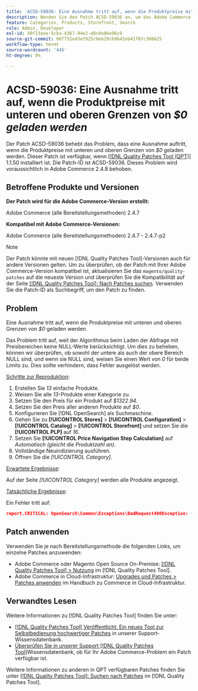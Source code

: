 ```yaml
---
title: 'ACSD-59036: Eine Ausnahme tritt auf, wenn die Produktpreise mit unteren und oberen Grenzen von $0 geladen werden'
description: Wenden Sie den Patch ACSD-59036 an, um das Adobe Commerce-Problem zu beheben, bei dem beim Laden der Produktpreise eine Ausnahme auftritt, bei der die unteren und oberen Grenzen auf *$0* festgelegt sind.
feature: Categories, Products, Storefront, Search
role: Admin, Developer
exl-id: 40f13aee-5cba-4367-94e2-d8c0e86e96c9
source-git-commit: 06f751e43ef825c0eb29cb9b42eb41f07c308625
workflow-type: tm+mt
source-wordcount: '445'
ht-degree: 0%

---
```


# ACSD-59036: Eine Ausnahme tritt auf, wenn die Produktpreise mit unteren und oberen Grenzen von *$0 geladen werden*

Der Patch ACSD-59036 behebt das Problem, dass eine Ausnahme auftritt, wenn die Produktpreise mit unteren und oberen Grenzen von *$0* geladen werden. Dieser Patch ist verfügbar, wenn [[!DNL Quality Patches Tool (QPT)]](/help/announcements/adobe-commerce-announcements/magento-quality-patches-released-new-tool-to-self-serve-quality-patches.md) 1.1.50 installiert ist. Die Patch-ID ist ACSD-59036. Dieses Problem wird voraussichtlich in Adobe Commerce 2.4.8 behoben.

## Betroffene Produkte und Versionen

**Der Patch wird für die Adobe Commerce-Version erstellt:**

Adobe Commerce (alle Bereitstellungsmethoden) 2.4.7

**Kompatibel mit Adobe Commerce-Versionen:**

Adobe Commerce (alle Bereitstellungsmethoden) 2.4.7 - 2.4.7-p2

>[!NOTE]
>
>Der Patch könnte mit neuen [!DNL Quality Patches Tool]-Versionen auch für andere Versionen gelten. Um zu überprüfen, ob der Patch mit Ihrer Adobe Commerce-Version kompatibel ist, aktualisieren Sie das `magento/quality-patches` auf die neueste Version und überprüfen Sie die Kompatibilität auf der Seite [[!DNL Quality Patches Tool]: Nach Patches suchen](https://experienceleague.adobe.com/tools/commerce-quality-patches/index.html). Verwenden Sie die Patch-ID als Suchbegriff, um den Patch zu finden.

## Problem

Eine Ausnahme tritt auf, wenn die Produktpreise mit unteren und oberen Grenzen von *$0* geladen werden.

Das Problem tritt auf, weil der Algorithmus beim Laden der Abfrage mit Preisbereichen keine NULL-Werte berücksichtigt. Um dies zu beheben, können wir überprüfen, ob sowohl der untere als auch der obere Bereich NULL sind, und wenn sie NULL sind, weisen Sie einen Wert von *0* für beide Limits zu. Dies sollte verhindern, dass Fehler ausgelöst werden.

<u>Schritte zur Reproduktion</u>:

1. Erstellen Sie *13* einfache Produkte.
1. Weisen Sie alle *13*-Produkte einer Kategorie zu.
1. Setzen Sie den Preis für ein Produkt auf *$1322.94*.
1. Setzen Sie den Preis aller anderen Produkte auf *$0*.
1. Konfigurieren Sie [!DNL OpenSearch] als Suchmaschine.
1. Gehen Sie zu **[!UICONTROL Stores]** > **[!UICONTROL Configuration]** > **[!UICONTROL Catalog]** > **[!UICONTROL Storefront]** und setzen Sie die **[!UICONTROL PLP]** auf *16*.
1. Setzen Sie **[!UICONTROL Price Navigation Step Calculation]** auf *Automatisch (gleicht die Produktzahl an)*.
1. Vollständige Neuindizierung ausführen.
1. Öffnen Sie die *[!UICONTROL Category]*.

<u>Erwartete Ergebnisse</u>:

Auf der Seite *[!UICONTROL Category]* werden alle Produkte angezeigt.

<u>Tatsächliche Ergebnisse</u>:

Ein Fehler tritt auf:

```JSON
report.CRITICAL: OpenSearch\Common\Exceptions\BadRequest400Exception: {"error":{"root_cause":[{"type":"x_content_parse_exception","reason":"[1:193] [bool] failed to parse field [must]"}],"type":"x_content_parse_exception","reason":"[1:193] [bool] failed to parse field [filter]","caused_by":{"type":"x_content_parse_exception","reason":"[1:193] [bool] failed to parse field [must]","caused_by":{"type":"illegal_argument_exception","reason":"field name is null or empty"}}},"status":400} in /vendor/opensearch-project/opensearch-php/src/OpenSearch/Connections/Connection.php:664
```

## Patch anwenden

Verwenden Sie je nach Bereitstellungsmethode die folgenden Links, um einzelne Patches anzuwenden:

* Adobe Commerce oder Magento Open Source On-Premise: [[!DNL Quality Patches Tool] > Nutzung](https://experienceleague.adobe.com/docs/commerce-operations/tools/quality-patches-tool/usage.html) im [!DNL Quality Patches Tool].
* Adobe Commerce in Cloud-Infrastruktur: [Upgrades und Patches > Patches anwenden](https://experienceleague.adobe.com/docs/commerce-cloud-service/user-guide/develop/upgrade/apply-patches.html) im Handbuch zu Commerce in Cloud-Infrastruktur.

## Verwandtes Lesen

Weitere Informationen zu [!DNL Quality Patches Tool] finden Sie unter:

* [[!DNL Quality Patches Tool] Veröffentlicht: Ein neues Tool zur Selbstbedienung hochwertiger Patches](/help/announcements/adobe-commerce-announcements/magento-quality-patches-released-new-tool-to-self-serve-quality-patches.md) in unserer Support-Wissensdatenbank.
* [Überprüfen Sie in unserer Support [!DNL Quality Patches Tool]](/help/support-tools/patches-available-in-qpt-tool/check-patch-for-magento-issue-with-magento-quality-patches.md)Wissensdatenbank, ob für Ihr Adobe Commerce-Problem ein Patch verfügbar ist.

Weitere Informationen zu anderen in QPT verfügbaren Patches finden Sie unter [[!DNL Quality Patches Tool]: Suchen nach Patches](https://experienceleague.adobe.com/tools/commerce-quality-patches/index.html) im [!DNL Quality Patches Tool].
